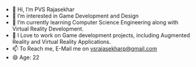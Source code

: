 - 👋 Hi, I’m PVS Rajasekhar
- 👀 I’m interested in Game Development and Design
- 🌱 I’m currently learning Computer Science Engineering along with Virtual Reality Development.
- 💞️ I Love to work on Game development projects, including Augmented Reality and Virtual Reality Applications.
- 📫 To Reach me, E-Mail me on vsrajasekharp@gmail.com
- 😄 Age: 22


<!---
Rajasekhar1510/Rajasekhar1510 is a ✨ special ✨ repository because its `README.md` (this file) appears on your GitHub profile.
You can click the Preview link to take a look at your changes.
--->
